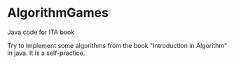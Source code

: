 # AlgorithmGames
Java code for ITA book

Try to implement some algorithms from the book "Introduction in Algorithm" in java.
It is a self-practice.
